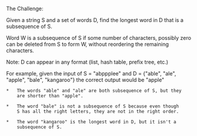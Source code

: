 The Challenge:

Given a string S and a set of words D, find the longest word in D that
is a subsequence of S. 

Word W is a subsequence of S if some number of characters, possibly
zero can be deleted from S to form W, without reordering the remaining
characters.

Note: D can appear in any format (list, hash table, prefix tree, etc.)

For example, given the input of S = "abppplee" and D = {"able", "ale",
"apple", "bale", "kangaroo"} the correct output would be "apple"

    *   The words "able" and "ale" are both subsequence of S, but they
        are shorter than "apple".

    *   The word "bale" is not a subsequence of S because even though
        S has all the right letters, they are not in the right order.

    *   The word "kangaroo" is the longest word in D, but it isn't a
        subsequence of S.
